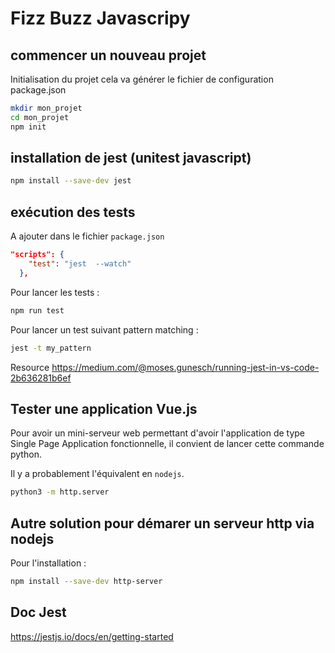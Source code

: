 # Fizz Buzz Javascripy

## commencer un nouveau projet

Initialisation du projet cela va générer le fichier de configuration package.json

```bash
mkdir mon_projet
cd mon_projet
npm init
```

## installation de jest (unitest javascript)

```bash
npm install --save-dev jest
```

## exécution des tests

A ajouter dans le fichier `package.json` 

```json
"scripts": {
    "test": "jest  --watch"
  },
```

Pour lancer les tests :

```bash
npm run test
```

Pour lancer un test suivant pattern matching :

```bash
jest -t my_pattern
```

Resource https://medium.com/@moses.gunesch/running-jest-in-vs-code-2b636281b6ef

## Tester une application Vue.js 

Pour avoir un mini-serveur web permettant d'avoir l'application de type Single Page Application fonctionnelle, 
il convient de lancer cette commande python.

Il y a probablement l'équivalent en `nodejs`.

```bash
python3 -m http.server
```

## Autre solution pour démarer un serveur http via nodejs

Pour l'installation :

```bash
npm install --save-dev http-server
```
## Doc Jest

https://jestjs.io/docs/en/getting-started
